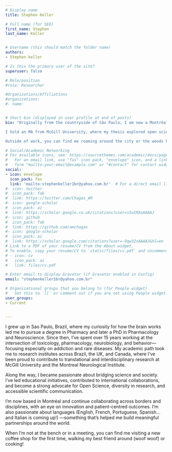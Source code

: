 ```yaml
---
# Display name
title: Stephen Keller

# Full name (for SEO)
first_name: Stephen
last_name: Keller


# Username (this should match the folder name)
authors: 
- Stephen-keller

# Is this the primary user of the site?
superuser: false

# Role/position
#role: Researcher

#Organizations/Affiliations
#organizations:
#- name: 


# Short bio (displayed in user profile at end of posts)
bio: "Originally from the countryside of São Paulo, I am now a Montréal-based designer and researcher. Over my professional live, I’ve moved between industry and academia, working at advertising agencies, in marketing departments, as a research assistant, and as a freelancer. I eventually moved from Brazil to Canada to pursue a post-graduate diploma in Digital Design, a time that made me interested in research through projects at the intersection of Human-Computer Interaction and Data Analytics.

I hold an MA from McGill University, where my thesis explored open science in the context of digital humanities. This work created a commitment in me to foster collaboration, transparency, and public understanding of science, and reinforced the importance of open-data and open-code for improving reproducibility.

Outside of work, you can find me roaming around the city or the woods holding a camera (except during the height of the Canadian summer, when I hibernante until fall), or cooking South Indian curries drenched in tamarind (a by-product of a freelance project that sent me to Chennai for half an year)"

# Social/Academic Networking
# For available icons, see: https://sourcethemes.com/academic/docs/page-builder/#icons
#   For an email link, use "fas" icon pack, "envelope" icon, and a link in the
#   form "mailto:your-email@example.com" or "#contact" for contact widget.
social:
- icon: envelope
  icon_pack: fas
  link: 'mailto:stephenkeller1br@yahoo.com.br'  # For a direct email link, use "mailto:info@open-neuroscience.com".
#- icon: twitter
#  icon_pack: fab
#  link: https://twitter.com/Chagas_AM
#- icon: google-scholar
#  icon_pack: ai
#  link: https://scholar.google.co.uk/citations?user=sIwtMXoAAAAJ
#- icon: github
#  icon_pack: fab
#  link: https://github.com/amchagas
#- icon: google-scholar
#  icon_pack: ai
#  link: https://scholar.google.com/citations?user=-Oqw3ZsAAAAJ&hl=en
# Link to a PDF of your resume/CV from the About widget.
# To enable, copy your resume/CV to `static/files/cv.pdf` and uncomment the lines below.
# - icon: cv
#   icon_pack: ai
#   link: files/cv.pdf

# Enter email to display Gravatar (if Gravatar enabled in Config)
email: "stephenkeller1br@yahoo.com.br"

# Organizational groups that you belong to (for People widget)
#   Set this to `[]` or comment out if you are not using People widget.
user_groups:
- Current


---
```


I grew up in Sao Paulo, Brazil, where my curiosity for how the brain works led me to pursue a degree in Pharmacy and later a PhD in Pharmacology and Neuroscience. Since then, I’ve spent over 15 years working at the intersection of toxicology, pharmacology, neurobiology, and behavior—focusing especially on addiction and rare diseases. My academic path took me to research institutes across Brazil, the UK, and Canada, where I’ve been proud to contribute to translational and interdisciplinary research at McGill University and the Montreal Neurological Institute.

Along the way, I became passionate about bridging science and society. I’ve led educational initiatives, contributed to international collaborations, and become a strong advocate for Open Science, diversity in research, and accessible scientific communication.

I’m now based in Montréal and continue collaborating across borders and disciplines, with an eye on innovation and patient-centred outcomes. I’m also passionate about languages (English, French, Portuguese, Spanish…and Italian is coming up!) —something that’s helped me build meaningful partnerships around the world.

When I’m not at the bench or in a meeting, you can find me visiting a new coffee shop for the first time, walking my best friend around (woof woof) or cooking!
